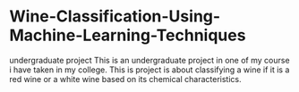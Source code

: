 # Wine-Classification-Using-Machine-Learning-Techniques
undergraduate project
This is an undergraduate project in one of my course i have taken in my college. This is project is about classifying a wine if it is a red wine or a white wine based on its chemical characteristics.
